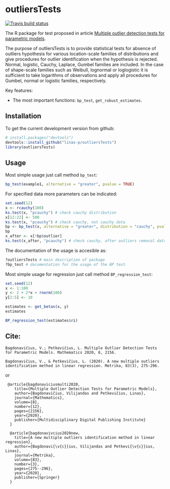 # outliersTests

<!-- badges: start -->
[![Travis build status](https://travis-ci.org/linas-p/outliersTests.svg?branch=master)](https://travis-ci.org/linas-p/outliersTests)

<!-- badges: end -->

The R package for test proposed in article [Multiple outlier detection tests for parametric models](https://www.mdpi.com/2227-7390/8/12/2156).

The purpose of outliersTests is to provide statistical tests for absence of outliers hypothesis for various location-scale families of  distributions and give procedures for outlier identification when the hypothesis is rejected.  Normal, logistic, Cauchy, Laplace, Gumbel families are included. In the case of shape-scale families such as Weibull, lognormal or  loglogistic it is sufficient to take logarithms of observations and apply all procedures for Gumbel, normal or logistic families, respectively. 

Key features:

* The most important functions: `bp_test`, `get_robust_estimates`.



## Installation

To get the current development version from github:

```R
# install.packages("devtools")
devtools::install_github("linas-p/outliersTests")
library(outliersTests)
```




## Usage

Most simple usage just call method `bp_test`:

```R
bp_test(example1, alternative = "greater", pvalue = TRUE)

```




For specified data more parameters can be indicated:

```R
set.seed(12)
x <- rcauchy(100)
ks.test(x, "pcauchy") # check cauchy distribution
x[12:22] <- 500
ks.test(x, "pcauchy") # check cauchy, not cauchy data
bp <- bp_test(x, alternative = "greater", distribution = "cauchy", pvalue = TRUE)
bp
x_after <- x[!bp$outlier]
ks.test(x_after, "pcauchy") # check cauchy, after outliers removal data cauchy again
```

The documentation of the usage is accesible as:

```R
?outliersTests # main description of package
?bp_test # documentation for the usage of the BP test
```


Most simple usage for regression just call method `BP_regression_test`:

```R
set.seed(12)
x <- 1:100
y <- 2 + 2*x + rnorm(100)
y[2:5] <- 10

estimates <- get_betas(x, y)
estimates

BP_regression_test(estimates$ri)

```









## Cite:

    Bagdonavičius, V.; Petkevičius, L. Multiple Outlier Detection Tests for Parametric Models. Mathematics 2020, 8, 2156.

    Bagdonavičius, V., & Petkevičius, L. (2020). A new multiple outliers identification method in linear regression. Metrika, 83(3), 275-296.

or
        
     @article{bagdonaviciusmulti2020,
        title={Multiple Outlier Detection Tests for Parametric Models},
        author={Bagdonavičius, Vilijandas and Petkevičius, Linas},
        journal={Mathematics},
        volume={8},
        number={12},
        pages={2156},
        year={2020},
        publisher={Multidisciplinary Digital Publishing Institute}
      }

      @article{bagdonavivcius2020new,
        title={A new multiple outliers identification method in linear regression},
        author={Bagdonavi{\v{c}}ius, Vilijandas and Petkevi{\v{c}}ius, Linas},
        journal={Metrika},
        volume={83},
        number={3},
        pages={275--296},
        year={2020},
        publisher={Springer}
      }